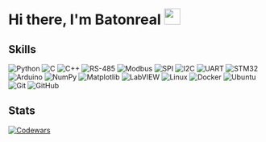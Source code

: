 <h1>Hi there, I'm Batonreal</a> 
<img src="https://github.com/blackcater/blackcater/raw/main/images/Hi.gif" height="32"/></h1>

## Skills

![Python](https://img.shields.io/badge/Python-3776AB?style=flat-square&logo=python&logoColor=white)
![C](https://img.shields.io/badge/C-A8B9CC?style=flat-square&logo=c&logoColor=white)
![C++](https://img.shields.io/badge/C++-00599C?style=flat-square&logo=cplusplus&logoColor=white)
![RS-485](https://img.shields.io/badge/RS--485-black?style=flat-square)
![Modbus](https://img.shields.io/badge/Modbus-black?style=flat-square)
![SPI](https://img.shields.io/badge/SPI-black?style=flat-square)
![I2C](https://img.shields.io/badge/I2C-black?style=flat-square)
![UART](https://img.shields.io/badge/UART-black?style=flat-square)
![STM32](https://img.shields.io/badge/STM32-black?style=flat-square&logo=stmicroelectronics)
![Arduino](https://img.shields.io/badge/Arduino-00979D?style=flat-square&logo=arduino&logoColor=white)
![NumPy](https://img.shields.io/badge/NumPy-013243?style=flat-square&logo=numpy&logoColor=white)
![Matplotlib](https://img.shields.io/badge/Matplotlib-7EA5D9?style=flat-square&logo=matplotlib&logoColor=white)
![LabVIEW](https://img.shields.io/badge/LabVIEW-black?style=flat-square&logo=labview)
![Linux](https://img.shields.io/badge/Linux-FCC624?style=flat-square&logo=linux&logoColor=black)
![Docker](https://img.shields.io/badge/Docker-2496ED?style=flat-square&logo=docker&logoColor=white)
![Ubuntu](https://img.shields.io/badge/Ubuntu-E95420?style=flat-square&logo=ubuntu&logoColor=white)
![Git](https://img.shields.io/badge/Git-F05032?style=flat-square&logo=git&logoColor=white)
![GitHub](https://img.shields.io/badge/GitHub-181717?style=flat-square&logo=github&logoColor=white)

## Stats

[![Codewars](https://www.codewars.com/users/Batonreal/badges/large)](https://www.codewars.com/users/Batonreal)